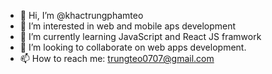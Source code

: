 - 👋 Hi, I’m @khactrungphamteo
- 👀 I’m interested in web and mobile aps development
- 🌱 I’m currently learning JavaScript and React JS framwork
- 💞️ I’m looking to collaborate on web apps development. 
- 📫 How to reach me: trungteo0707@gmail.com

<!---
khactrungphamteo/khactrungphamteo is a ✨ special ✨ repository because its `README.md` (this file) appears on your GitHub profile.
You can click the Preview link to take a look at your changes.
--->
